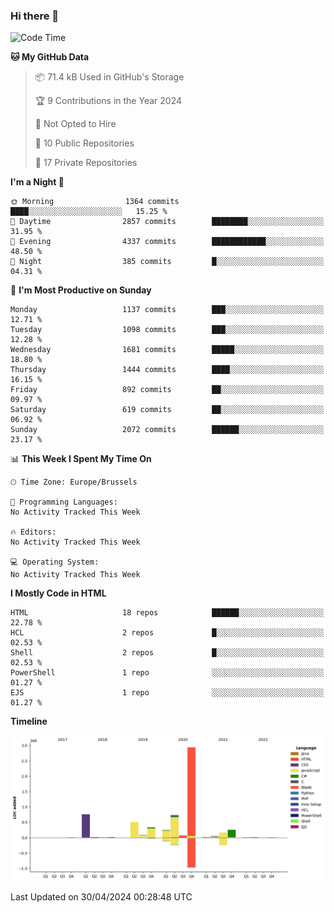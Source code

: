 ### Hi there 👋

<!--START_SECTION:waka-->
![Code Time](http://img.shields.io/badge/Code%20Time-1%2C222%20hrs%2056%20mins-blue)

**🐱 My GitHub Data** 

> 📦 71.4 kB Used in GitHub's Storage 
 > 
> 🏆 9 Contributions in the Year 2024
 > 
> 🚫 Not Opted to Hire
 > 
> 📜 10 Public Repositories 
 > 
> 🔑 17 Private Repositories 
 > 
**I'm a Night 🦉** 

```text
🌞 Morning                1364 commits        ████░░░░░░░░░░░░░░░░░░░░░   15.25 % 
🌆 Daytime                2857 commits        ████████░░░░░░░░░░░░░░░░░   31.95 % 
🌃 Evening                4337 commits        ████████████░░░░░░░░░░░░░   48.50 % 
🌙 Night                  385 commits         █░░░░░░░░░░░░░░░░░░░░░░░░   04.31 % 
```
📅 **I'm Most Productive on Sunday** 

```text
Monday                   1137 commits        ███░░░░░░░░░░░░░░░░░░░░░░   12.71 % 
Tuesday                  1098 commits        ███░░░░░░░░░░░░░░░░░░░░░░   12.28 % 
Wednesday                1681 commits        █████░░░░░░░░░░░░░░░░░░░░   18.80 % 
Thursday                 1444 commits        ████░░░░░░░░░░░░░░░░░░░░░   16.15 % 
Friday                   892 commits         ██░░░░░░░░░░░░░░░░░░░░░░░   09.97 % 
Saturday                 619 commits         ██░░░░░░░░░░░░░░░░░░░░░░░   06.92 % 
Sunday                   2072 commits        ██████░░░░░░░░░░░░░░░░░░░   23.17 % 
```


📊 **This Week I Spent My Time On** 

```text
🕑︎ Time Zone: Europe/Brussels

💬 Programming Languages: 
No Activity Tracked This Week

🔥 Editors: 
No Activity Tracked This Week

💻 Operating System: 
No Activity Tracked This Week
```

**I Mostly Code in HTML** 

```text
HTML                     18 repos            ██████░░░░░░░░░░░░░░░░░░░   22.78 % 
HCL                      2 repos             █░░░░░░░░░░░░░░░░░░░░░░░░   02.53 % 
Shell                    2 repos             █░░░░░░░░░░░░░░░░░░░░░░░░   02.53 % 
PowerShell               1 repo              ░░░░░░░░░░░░░░░░░░░░░░░░░   01.27 % 
EJS                      1 repo              ░░░░░░░░░░░░░░░░░░░░░░░░░   01.27 % 
```



**Timeline**

![Lines of Code chart](https://raw.githubusercontent.com/guillaumedeplancke/guillaumedeplancke/main/assets/bar_graph.png)


 Last Updated on 30/04/2024 00:28:48 UTC
<!--END_SECTION:waka-->
